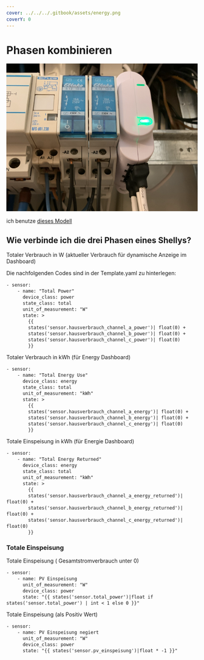 ```yaml
---
cover: ../../../.gitbook/assets/energy.png
coverY: 0
---
```


# Phasen kombinieren

![](<../../../.gitbook/assets/image (8) (1).png>)

ich benutze [dieses Modell](https://amzn.to/3RE9mQd)

## Wie verbinde ich die drei Phasen eines Shellys?

Totaler Verbrauch in W (aktueller Verbrauch für dynamische Anzeige im Dashboard)



Die nachfolgenden Codes sind in der Template.yaml zu hinterlegen:

```
- sensor:
    - name: "Total Power"
      device_class: power
      state_class: total
      unit_of_measurement: "W"
      state: >
        {{ 
        states('sensor.hausverbrauch_channel_a_power')| float(0) + 
        states('sensor.hausverbrauch_channel_b_power')| float(0) +
        states('sensor.hausverbrauch_channel_c_power')| float(0) 
        }}
```

Totaler Verbrauch in kWh (für Energy Dashboard)

```
- sensor:
    - name: "Total Energy Use"
      device_class: energy
      state_class: total
      unit_of_measurement: "kWh"
      state: >
        {{ 
        states('sensor.hausverbrauch_channel_a_energy')| float(0) + 
        states('sensor.hausverbrauch_channel_b_energy')| float(0) +
        states('sensor.hausverbrauch_channel_c_energy')| float(0) 
        }}
```

Totale Einspeisung in kWh (für Energie Dashboard)

```
- sensor:
    - name: "Total Energy Returned"
      device_class: energy
      state_class: total
      unit_of_measurement: "kWh"
      state: >
        {{ 
        states('sensor.hausverbrauch_channel_a_energy_returned')| float(0) + 
        states('sensor.hausverbrauch_channel_b_energy_returned')| float(0) +
        states('sensor.hausverbrauch_channel_c_energy_returned')| float(0) 
        }}
```

### Totale Einspeisung

Totale Einspeisung ( Gesamtstromverbrauch unter 0)

```
- sensor:
    - name: PV Einspeisung
      unit_of_measurement: "W"
      device_class: power
      state: "{{ states('sensor.total_power')|float if states('sensor.total_power') | int < 1 else 0 }}"
```

Totale Einspeisung (als Positiv Wert)

```
- sensor:
    - name: PV Einspeisung negiert
      unit_of_measurement: "W"
      device_class: power
      state: "{{ states('sensor.pv_einspeisung')|float * -1 }}"
```
